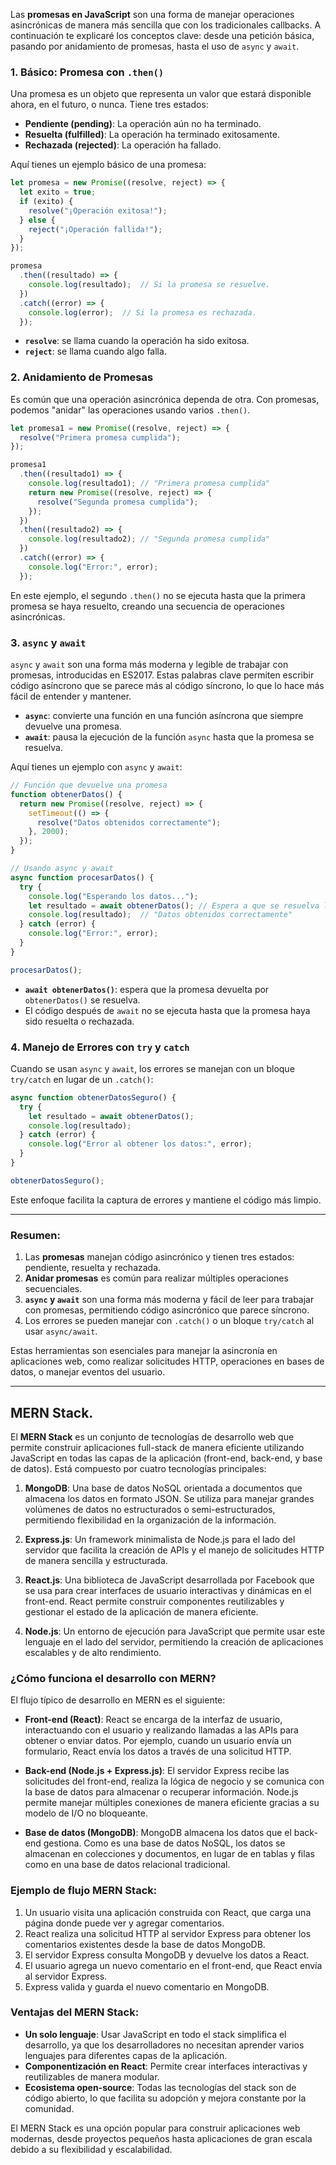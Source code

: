 Las **promesas en JavaScript** son una forma de manejar operaciones asincrónicas de manera más sencilla que con los tradicionales callbacks. A continuación te explicaré los conceptos clave: desde una petición básica, pasando por anidamiento de promesas, hasta el uso de `async` y `await`.

### 1. **Básico: Promesa con `.then()`**
Una promesa es un objeto que representa un valor que estará disponible ahora, en el futuro, o nunca. Tiene tres estados:
- **Pendiente (pending)**: La operación aún no ha terminado.
- **Resuelta (fulfilled)**: La operación ha terminado exitosamente.
- **Rechazada (rejected)**: La operación ha fallado.

Aquí tienes un ejemplo básico de una promesa:

```javascript
let promesa = new Promise((resolve, reject) => {
  let exito = true;
  if (exito) {
    resolve("¡Operación exitosa!");
  } else {
    reject("¡Operación fallida!");
  }
});

promesa
  .then((resultado) => {
    console.log(resultado);  // Si la promesa se resuelve.
  })
  .catch((error) => {
    console.log(error);  // Si la promesa es rechazada.
  });
```

- **`resolve`**: se llama cuando la operación ha sido exitosa.
- **`reject`**: se llama cuando algo falla.

### 2. **Anidamiento de Promesas**
Es común que una operación asincrónica dependa de otra. Con promesas, podemos "anidar" las operaciones usando varios `.then()`.

```javascript
let promesa1 = new Promise((resolve, reject) => {
  resolve("Primera promesa cumplida");
});

promesa1
  .then((resultado1) => {
    console.log(resultado1); // "Primera promesa cumplida"
    return new Promise((resolve, reject) => {
      resolve("Segunda promesa cumplida");
    });
  })
  .then((resultado2) => {
    console.log(resultado2); // "Segunda promesa cumplida"
  })
  .catch((error) => {
    console.log("Error:", error);
  });
```

En este ejemplo, el segundo `.then()` no se ejecuta hasta que la primera promesa se haya resuelto, creando una secuencia de operaciones asincrónicas.

### 3. **`async` y `await`**
`async` y `await` son una forma más moderna y legible de trabajar con promesas, introducidas en ES2017. Estas palabras clave permiten escribir código asíncrono que se parece más al código síncrono, lo que lo hace más fácil de entender y mantener.

- **`async`**: convierte una función en una función asíncrona que siempre devuelve una promesa.
- **`await`**: pausa la ejecución de la función `async` hasta que la promesa se resuelva.

Aquí tienes un ejemplo con `async` y `await`:

```javascript
// Función que devuelve una promesa
function obtenerDatos() {
  return new Promise((resolve, reject) => {
    setTimeout(() => {
      resolve("Datos obtenidos correctamente");
    }, 2000);
  });
}

// Usando async y await
async function procesarDatos() {
  try {
    console.log("Esperando los datos...");
    let resultado = await obtenerDatos(); // Espera a que se resuelva la promesa
    console.log(resultado);  // "Datos obtenidos correctamente"
  } catch (error) {
    console.log("Error:", error);
  }
}

procesarDatos();
```

- **`await obtenerDatos()`**: espera que la promesa devuelta por `obtenerDatos()` se resuelva.
- El código después de `await` no se ejecuta hasta que la promesa haya sido resuelta o rechazada.

### 4. **Manejo de Errores con `try` y `catch`**
Cuando se usan `async` y `await`, los errores se manejan con un bloque `try/catch` en lugar de un `.catch()`:

```javascript
async function obtenerDatosSeguro() {
  try {
    let resultado = await obtenerDatos();
    console.log(resultado);
  } catch (error) {
    console.log("Error al obtener los datos:", error);
  }
}

obtenerDatosSeguro();
```

Este enfoque facilita la captura de errores y mantiene el código más limpio.

---

### Resumen:
1. Las **promesas** manejan código asincrónico y tienen tres estados: pendiente, resuelta y rechazada.
2. **Anidar promesas** es común para realizar múltiples operaciones secuenciales.
3. **`async` y `await`** son una forma más moderna y fácil de leer para trabajar con promesas, permitiendo código asincrónico que parece síncrono.
4. Los errores se pueden manejar con `.catch()` o un bloque `try/catch` al usar `async/await`.

Estas herramientas son esenciales para manejar la asincronía en aplicaciones web, como realizar solicitudes HTTP, operaciones en bases de datos, o manejar eventos del usuario.

---

## MERN Stack.
El **MERN Stack** es un conjunto de tecnologías de desarrollo web que permite construir aplicaciones full-stack de manera eficiente utilizando JavaScript en todas las capas de la aplicación (front-end, back-end, y base de datos). Está compuesto por cuatro tecnologías principales:

1. **MongoDB**: Una base de datos NoSQL orientada a documentos que almacena los datos en formato JSON. Se utiliza para manejar grandes volúmenes de datos no estructurados o semi-estructurados, permitiendo flexibilidad en la organización de la información.

2. **Express.js**: Un framework minimalista de Node.js para el lado del servidor que facilita la creación de APIs y el manejo de solicitudes HTTP de manera sencilla y estructurada.

3. **React.js**: Una biblioteca de JavaScript desarrollada por Facebook que se usa para crear interfaces de usuario interactivas y dinámicas en el front-end. React permite construir componentes reutilizables y gestionar el estado de la aplicación de manera eficiente.

4. **Node.js**: Un entorno de ejecución para JavaScript que permite usar este lenguaje en el lado del servidor, permitiendo la creación de aplicaciones escalables y de alto rendimiento.

### ¿Cómo funciona el desarrollo con MERN?
El flujo típico de desarrollo en MERN es el siguiente:

- **Front-end (React)**: React se encarga de la interfaz de usuario, interactuando con el usuario y realizando llamadas a las APIs para obtener o enviar datos. Por ejemplo, cuando un usuario envía un formulario, React envía los datos a través de una solicitud HTTP.
  
- **Back-end (Node.js + Express.js)**: El servidor Express recibe las solicitudes del front-end, realiza la lógica de negocio y se comunica con la base de datos para almacenar o recuperar información. Node.js permite manejar múltiples conexiones de manera eficiente gracias a su modelo de I/O no bloqueante.

- **Base de datos (MongoDB)**: MongoDB almacena los datos que el back-end gestiona. Como es una base de datos NoSQL, los datos se almacenan en colecciones y documentos, en lugar de en tablas y filas como en una base de datos relacional tradicional.

### Ejemplo de flujo MERN Stack:
1. Un usuario visita una aplicación construida con React, que carga una página donde puede ver y agregar comentarios.
2. React realiza una solicitud HTTP al servidor Express para obtener los comentarios existentes desde la base de datos MongoDB.
3. El servidor Express consulta MongoDB y devuelve los datos a React.
4. El usuario agrega un nuevo comentario en el front-end, que React envía al servidor Express.
5. Express valida y guarda el nuevo comentario en MongoDB.

### Ventajas del MERN Stack:
- **Un solo lenguaje**: Usar JavaScript en todo el stack simplifica el desarrollo, ya que los desarrolladores no necesitan aprender varios lenguajes para diferentes capas de la aplicación.
- **Componentización en React**: Permite crear interfaces interactivas y reutilizables de manera modular.
- **Ecosistema open-source**: Todas las tecnologías del stack son de código abierto, lo que facilita su adopción y mejora constante por la comunidad.

El MERN Stack es una opción popular para construir aplicaciones web modernas, desde proyectos pequeños hasta aplicaciones de gran escala debido a su flexibilidad y escalabilidad.
